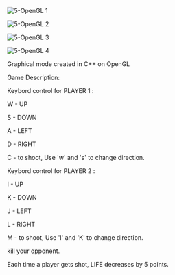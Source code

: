 ![5-OpenGL 1](https://github.com/user-attachments/assets/0ac9e279-33c7-407a-b4e6-fef3ed85cdb9)


![5-OpenGL 2](https://github.com/user-attachments/assets/ff7a883f-9b80-4454-bc86-d788a9bba6d3)


![5-OpenGL 3](https://github.com/user-attachments/assets/76a80d9d-815c-4229-baf1-a8810cf49e15)


![5-OpenGL 4](https://github.com/user-attachments/assets/b2f3a2f7-ddc0-4537-8d82-9c9de52598f2)

Graphical mode created in C++ on OpenGL

Game Description:

Keybord control for PLAYER 1 :

W - UP

S - DOWN

A - LEFT

D - RIGHT

C - to shoot, Use 'w' and 's' to change direction.

Keybord control for PLAYER 2 :

I - UP

K - DOWN

J - LEFT

L - RIGHT

M - to shoot, Use 'I' and 'K' to change direction.

kill your opponent.

Each time a player gets shot, LIFE decreases by 5 points.
